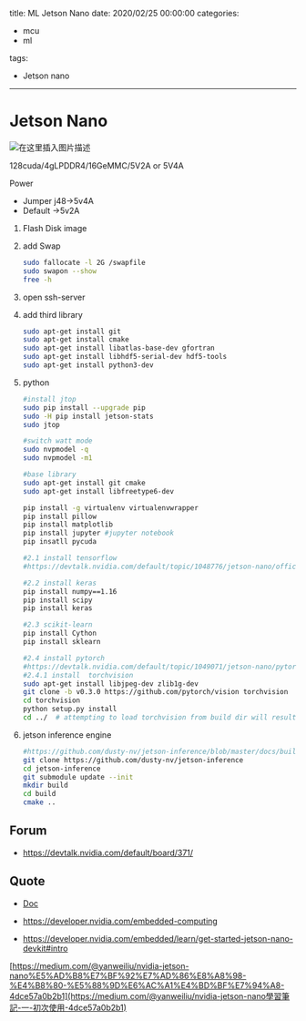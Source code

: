 



title: ML  Jetson Nano
date: 2020/02/25 00:00:00
categories:

 - mcu
 - ml

tags:
 - Jetson nano



---

# Jetson Nano

![在这里插入图片描述](https://img-blog.csdnimg.cn/20190816154316511.png?x-oss-process=image/watermark,type_ZmFuZ3poZW5naGVpdGk,shadow_10,text_aHR0cHM6Ly9ibG9nLmNzZG4ubmV0L3UwMTExMTk4MTc=,size_16,color_FFFFFF,t_70)

128cuda/4gLPDDR4/16GeMMC/5V2A or 5V4A

Power 

* Jumper j48->5v4A
* Default ->5v2A



1. Flash Disk image

2. add Swap

   ```bash
   sudo fallocate -l 2G /swapfile
   sudo swapon --show
   free -h
   ```

3. open ssh-server

4. add third library

   ```bash
   sudo apt-get install git 
   sudo apt-get install cmake
   sudo apt-get install libatlas-base-dev gfortran
   sudo apt-get install libhdf5-serial-dev hdf5-tools
   sudo apt-get install python3-dev
   ```

5. python

   ```bash
   #install jtop
   sudo pip install --upgrade pip
   sudo -H pip install jetson-stats
   sudo jtop
   
   #switch watt mode
   sudo nvpmodel -q
   sudo nvpmodel -m1
   
   #base library
   sudo apt-get install git cmake
   sudo apt-get install libfreetype6-dev
   
   pip install -g virtualenv virtualenvwrapper
   pip install pillow
   pip install matplotlib
   pip install jupyter #jupyter notebook
   pip insatll pycuda
   
   #2.1 install tensorflow
   #https://devtalk.nvidia.com/default/topic/1048776/jetson-nano/official-tensorflow-for-jetson-nano-/
   
   #2.2 install keras
   pip install numpy==1.16
   pip install scipy
   pip install keras
   
   #2.3 scikit-learn
   pip install Cython
   pip install sklearn 
   
   #2.4 install pytorch 
   #https://devtalk.nvidia.com/default/topic/1049071/jetson-nano/pytorch-for-jetson-nano/
   #2.4.1 install  torchvision
   sudo apt-get install libjpeg-dev zlib1g-dev
   git clone -b v0.3.0 https://github.com/pytorch/vision torchvision
   cd torchvision
   python setup.py install 
   cd ../  # attempting to load torchvision from build dir will result in import error
   
   
   ```

6. jetson inference engine

   ```bash
   #https://github.com/dusty-nv/jetson-inference/blob/master/docs/building-repo-2.md
   git clone https://github.com/dusty-nv/jetson-inference
   cd jetson-inference
   git submodule update --init
   mkdir build
   cd build
   cmake ..	
   ```

   

## Forum

* https://devtalk.nvidia.com/default/board/371/

## Quote

* [Doc](https://developer.download.nvidia.com/assets/embedded/secure/jetson/Nano/docs/NVIDIA_Jetson_Nano_Developer_Kit_User_Guide.pdf?h616Yaddd0Krw-471NIIx0ySWfXF4h-hIcdxiP6FpzHRcdzyI_pU3HNHC7zYKER_MoTLKVS3sqHcTbR56JrojkrHLh3YWwMKApg5hMqZBDHyhChi0n-DEdAAW99Dhtd2bzUtC4KSTdEcZRwNf54hXV5QmfYswUIh-MdZqWX-fMwWrsNcQ965h-lk7Z1CuhfH0B8-XlP-)
* https://developer.nvidia.com/embedded-computing

* https://developer.nvidia.com/embedded/learn/get-started-jetson-nano-devkit#intro



[https://medium.com/@yanweiliu/nvidia-jetson-nano%E5%AD%B8%E7%BF%92%E7%AD%86%E8%A8%98-%E4%B8%80-%E5%88%9D%E6%AC%A1%E4%BD%BF%E7%94%A8-4dce57a0b2b1](https://medium.com/@yanweiliu/nvidia-jetson-nano學習筆記-一-初次使用-4dce57a0b2b1)